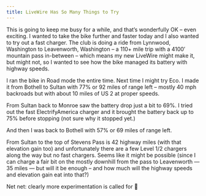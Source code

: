 ```yaml
---
title: LiveWire Has So Many Things to Try
---
```


This is going to keep me busy for a while, and that&#8217;s wonderfully OK &#8211; even exciting. I wanted to take the bike further and faster today and I also wanted to try out a fast charger. The club is doing a ride from Lynnwood, Washington to Leavenworth, Washington &#8211; a 110+ mile trip with a 4100&#8242; mountain pass in-between &#8211; which means my new LiveWire might make it, but might not, so I wanted to see how the bike managed its battery with highway speeds.


I ran the bike in Road mode the entire time. Next time I might try Eco. I made it from Bothell to Sultan with 77% or 92 miles of range left &#8211; mostly 40 mph backroads but with about 10 miles of US 2 at proper speeds.


From Sultan back to Monroe saw the battery drop just a bit to 69%. I tried out the fast ElectrifyAmerica charger and it brought the battery back up to 75% before stopping (not sure why it stopped yet.)


And then I was back to Bothell with 57% or 69 miles of range left.


From Sultan to the top of Stevens Pass is 42 highway miles (with that elevation gain too) and unfortunately there are a few Level 1/2 chargers along the way but no fast chargers. Seems like it might be possible (since I can charge a fair bit on the mostly downhill from the pass to Leavenworth &#8212; 35 miles &#8212; but will it be enough &#8211; and how much will the highway speeds and elevation gain eat into that?)


Net net: clearly more experimentation is called for 🙂


